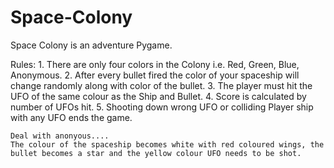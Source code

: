 # Space-Colony 
Space Colony is an adventure Pygame.

Rules:
	1. There are only four colors in the Colony i.e. Red, Green, Blue, Anonymous.
	2. After every bullet fired the color of your spaceship will change randomly along with color of the bullet.
	3. The player must hit the UFO of the same colour as the Ship and Bullet.
	4. Score is calculated by number of UFOs hit.
	5. Shooting down wrong UFO or colliding Player ship with any UFO ends the game.

	Deal with anonyous....
	The colour of the spaceship becomes white with red coloured wings, the bullet becomes a star and the yellow colour UFO needs to be shot.
	
	


	
